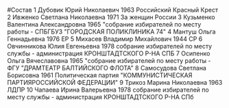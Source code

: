 #Состав
1 Дубовик Юрий Николаевич 1963 Российский Красный Крест
2 Ивженко Светлана Николаевна 1971 За женщин России
3 Кузьменко Валентина Александровна 1965 \"собрание избирателей по месту работы - СПБГБУЗ \"ГОРОДСКАЯ ПОЛИКЛИНИКА 74\"
4 Мантуш Ольга Геннадьевна 1976 ЕР
5 Михасев Владимир Михайлович 1944 СР
6 Овчинникова Юлия Евгеньевна 1978 собрание избирателей по месту службы - администрация КРОНШТАДТСКОГО Р-НА СПБ
7 Осипенко Ольга Вячеславовна 1965 \"собрание избирателей по месту работы - ФГУ \"ДРАМТЕАТР БАЛТИЙСКОГО ФЛОТА\"
8 Самосудова Светлана Борисовна 1961 Политическая партия \"КОММУНИСТИЧЕСКАЯ ПАРТИЯРОССИЙСКОЙ ФЕДЕРАЦИИ\"
9 Трикоз Марина Николаевна 1963 ЛДПР
10 Чапаева Ирина Валерьевна 1978 собрание избирателей по месту службы - администрация КРОНШТАДТСКОГО Р-НА СПб
